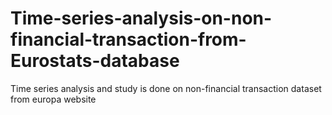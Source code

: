 # Time-series-analysis-on-non-financial-transaction-from-Eurostats-database
Time series analysis and study is done on non-financial transaction dataset from europa website
